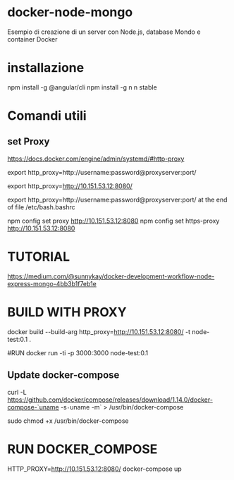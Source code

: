 # docker-node-mongo

Esempio di creazione di un server con Node.js, database Mondo e container Docker

# installazione
npm install -g @angular/cli
npm install -g n
n stable

# Comandi utili
## set Proxy
https://docs.docker.com/engine/admin/systemd/#http-proxy

export http_proxy=http://username:password@proxyserver:port/

export http_proxy=http://10.151.53.12:8080/

export http_proxy=http://username:password@proxyserver:port/
at the end of file /etc/bash.bashrc

npm config set proxy http://10.151.53.12:8080
npm config set https-proxy http://10.151.53.12:8080

# TUTORIAL 
https://medium.com/@sunnykay/docker-development-workflow-node-express-mongo-4bb3b1f7eb1e

# BUILD WITH PROXY
docker build --build-arg http_proxy=http://10.151.53.12:8080/ -t node-test:0.1 .

#RUN
docker run -ti -p 3000:3000 node-test:0.1

## Update docker-compose
curl -L https://github.com/docker/compose/releases/download/1.14.0/docker-compose-`uname -s`-`uname -m` > /usr/bin/docker-compose

sudo chmod +x /usr/bin/docker-compose

# RUN DOCKER_COMPOSE
HTTP_PROXY=http://10.151.53.12:8080/ docker-compose up




